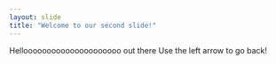 ```yaml
---
layout: slide
title: "Welcome to our second slide!"
---
```

Hellooooooooooooooooooooo out there
Use the left arrow to go back!
